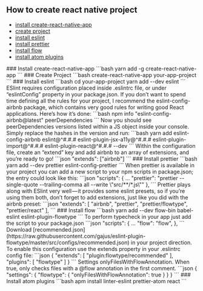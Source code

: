 ## How to create react native project

* [install create-react-native-app](#install-create-react-native-app)
* [create project](#create-project)
* [install eslint](#install-eslint)
* [install prettier](#install-prettier)
* [install flow](#install-flow)
* [install atom plugins](#install-atom-plugins)


<a name="install-create-react-native-app">
### Install create-react-native-app
</a>
```bash
yarn add -g create-react-native-app
```

<a name="create-project">
### Create Project
</a>
```bash
create-react-native-app your-app-project
```

<a name="install-eslint">
### Install eslint
</a>
```bash
cd your-app-project
yarn add --dev eslint
```
ESlint requires configuration placed inside .eslintrc file, or under “eslintConfig” property in your package.json. If you don’t want to spend time defining all the rules for your project, I recommend the eslint-config-airbnb package, which contains very good rules for writing good React applications. Here’s how it’s done:
```bash
npm info "eslint-config-airbnb@latest" peerDependencies
```
Now you should see peerDependencies versions listed within a JS object inside your console. Simply replace the hashes in the version and run:
```bash
yarn add eslint-config-airbnb eslint@^#.#.# eslint-plugin-jsx-a11y@^#.#.# eslint-plugin-import@^#.#.# eslint-plugin-react@^#.#.# --dev
```
Within the configuration file, create an “extend” key and add airbnb to an array of extensions, and you’re ready to go!
```json
"extends": ["airbnb"]
```

<a name="install-prettier">
### Install prettier
</a>
```bash
yarn add --dev prettier eslint-config-prettier
```
When prettier is available in your project you can add a new script to your npm scripts in package.json; the entry could look like this:
```json
"scripts": {
  ...
  "prettier": "prettier --single-quote --trailing-comma all --write \"src/**/*.js\""
},
```
Prettier plays along with ESlint very well — it provides some eslint presets, so if you’re using them both, don’t forget to add extensions, just like you did with the airbnb preset:
```json
"extends": [
  "airbnb",
  "prettier",
  "prettier/flowtype",
  "prettier/react"
],
```

<a name="install-flow">
### Install flow
</a>
```bash
yarn add --dev flow-bin babel-eslint eslint-plugin-flowtype
```
To perform typecheck in your app just add the script to your package.json
```json
"scripts": {
  ...
  "flow": "flow",
},
```
Download [recommended.json](https://raw.githubusercontent.com/gajus/eslint-plugin-flowtype/master/src/configs/recommended.json) in your project direction.
To enable this configuration use the extends property in your .eslintrc config file:
```json
{
  "extends": [
    "plugin:flowtype/recommended"
  ],
  "plugins": [
    "flowtype"
  ]
}
```
Settings onlyFilesWithFlowAnnotation.
When true, only checks files with a @flow annotation in the first comment.
```json
{
  "settings": {
    "flowtype": {
      "onlyFilesWithFlowAnnotation": true
    }
  }
}
```

<a name="install-atom-plugins">
### Install atom plugins
</a>
```bash
apm install linter-eslint prettier-atom react
```
